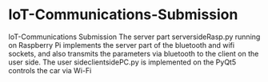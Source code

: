 # IoT-Communications-Submission
IoT-Communications Submission
The server part serversideRasp.py  running on Raspberry Pi implements the server part of the bluetooth and wifi sockets, and also transmits the parameters via bluetooth to the client on the user side. The user sideclientsidePC.py  is implemented on the PyQt5 controls the car via Wi-Fi
